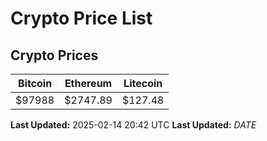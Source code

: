 # Crypto Price List

## Crypto Prices
| Bitcoin | Ethereum | Litecoin |
| ------- | -------- | -------- |
| $97988 | $2747.89 | $127.48 |
**Last Updated:** 2025-02-14 20:42 UTC
**Last Updated:** $DATE$
